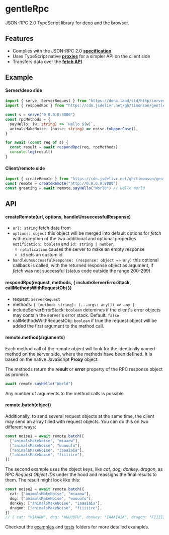 # gentleRpc

JSON-RPC 2.0 TypeScript library for [deno](https://github.com/denoland/deno) and
the browser.

## Features

- Complies with the JSON-RPC 2.0
  [**specification**](https://www.jsonrpc.org/specification)
- Uses TypeScript native
  [**proxies**](https://developer.mozilla.org/en-US/docs/Web/JavaScript/Reference/Global_Objects/Proxy)
  for a simpler API on the client side
- Transfers data over the
  [**fetch API**](https://developer.mozilla.org/en-US/docs/Web/API/Fetch_API)

## Example

#### Server/deno side

```typescript
import { serve, ServerRequest } from "https://deno.land/std/http/server.ts"
import { respondRpc } from "https://cdn.jsdelivr.net/gh/timonson/gentleRpc@latest/rpcServer.ts"

const s = serve("0.0.0.0:8000")
const rpcMethods = {
  sayHello: (w: string) => `Hello ${w}`,
  animalsMakeNoise: (noise: string) => noise.toUpperCase(),
}

for await (const req of s) {
  const result = await respondRpc(req, rpcMethods)
  console.log(result)
}
```

#### Client/remote side

```typescript
import { createRemote } from "https://cdn.jsdelivr.net/gh/timonson/gentleRpc@latest/rpcClient.ts"
const remote = createRemote("http://0.0.0.0:8000")
const greeting = await remote.sayHello("World") // Hello World
```

## API

#### createRemote(url, options, handleUnsuccessfulResponse)

- `url: string` fetch data from
- `options: object` this object will be merged into default options for _fetch_
  with exception of the two additional and optional properties
  `notification: boolean` and `id: string | number`.
  - `notification` causes the server to make an empty response
  - `id` sets an custom id
- `handleUnsuccessfulResponse: (response: object => any)` this optional callback
  is called, with the returned response object as argument, if _fetch_ was not
  successful (status code outside the range 200-299).

#### respondRpc(request, methods, { includeServerErrorStack, callMethodsWithRequestObj })

- request: `ServerRequest`
- methods: `{ [method: string]: (...args: any[]) => any }`
- includeServerErrorStack: `boolean` detemines if the client's error objects may
  contain the server's error stack. Default: `false`
- callMethodsWithRequestObj: `boolean` if true the request object will be added
  the first argument to the method call.

#### remote.method(arguments)

Each method call of the remote object will look for the identically named method
on the server side, where the methods have been defined. It is based on the
native JavaScript **Proxy** object.

The methods return the **result** or **error** property of the RPC response
object as promise.

```typescript
await remote.sayHello("World")
```

Any number of arguments to the method calls is possible.

#### remote.batch(object)

Additionally, to send several request objects at the same time, the client may
send an array filled with request objects. You can do this on two different
ways:

```typescript
const noise1 = await remote.batch([
  ["animalsMakeNoise", "miaaow"],
  ["animalsMakeNoise", "wuuuufu"],
  ["animalsMakeNoise", "iaaaiaia"],
  ["animalsMakeNoise", "fiiiiire"],
])
```

The second example uses the object keys, like _cat, dog, donkey, dragon_, as RPC
_Request Object IDs_ under the hood and reassigns the final results to them. The
result might look like this:

```typescript
const noise2 = await remote.batch({
  cat: ["animalsMakeNoise", "miaaow"],
  dog: ["animalsMakeNoise", "wuuuufu"],
  donkey: ["animalsMakeNoise", "iaaaiaia"],
  dragon: ["animalsMakeNoise", "fiiiiire"],
})
// { cat: "MIAAOW", dog: "WUUUUFU", donkey: "IAAAIAIA", dragon: "FIIIIIRE" }
```

Checkout the
[examples](https://github.com/timonson/gentleRpc/tree/master/examples) and
[tests](https://github.com/timonson/gentleRpc/tree/master/tests) folders for
more detailed examples.

